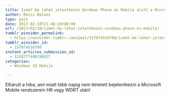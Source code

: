 ```yaml
---
title: Ismét be lehet jelentkezni Windows Phone és Mobile alatt a Microsoft fiókba.
author: Decsi Balázs
type: post
date: 2017-02-10T21:40:19+00:00
url: /2017/02/10/ismet-be-lehet-jelentkezni-windows-phone-es-mobile/
tumblr_winsider_permalink:
  - https://winsider.tumblr.com/post/157074516706/ismét-be-lehet-jelentkezni-windows-phone-és-mobile
tumblr_winsider_id:
  - 157074516706
instant_articles_submission_id:
  - 1318777498190927
categories:
  - Windows 10 Mobile

---
```

Elhárult a hiba, ami miatt több napig nem lehetett bejelentkezni a Microsoft Mobile rendszerein HR vagy WDRT után!